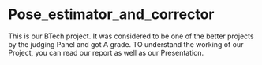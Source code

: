# Pose_estimator_and_corrector
This is our BTech project. It was considered to be one of the better projects by the judging Panel and got A grade.
TO understand the working of our Project, you can read our report as well as our Presentation.
